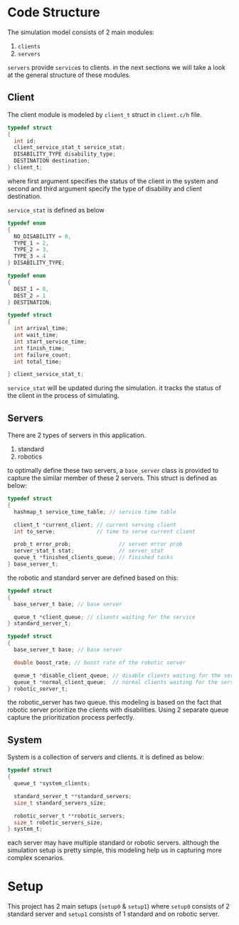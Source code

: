 # Code Structure

The simulation model consists of 2 main modules:

1. `clients`
2. `servers`

`servers` provide `service`s to clients. in the next sections we will take a look at the general structure of these modules.

## Client

The client module is modeled by `client_t` struct in `client.c/h` file.

```C
typedef struct
{
  int id;
  client_service_stat_t service_stat;
  DISABILITY_TYPE disability_type;
  DESTINATION destination;
} client_t;
```

where first argument specifies the status of the client in the system and second and third argument specify the type of disability and client destination.

`service_stat` is defined as below

```C
typedef enum
{
  NO_DISABILITY = 0,
  TYPE_1 = 2,
  TYPE_2 = 3,
  TYPE_3 = 4
} DISABILITY_TYPE;

typedef enum
{
  DEST_1 = 0,
  DEST_2 = 1
} DESTINATION;

typedef struct
{
  int arrival_time;
  int wait_time;
  int start_service_time;
  int finish_time;
  int failure_count;
  int total_time;

} client_service_stat_t;
```

`service_stat` will be updated during the simulation. it tracks the status of the client in the process of simulating.

## Servers

There are 2 types of servers in this application.

1. standard
2. robotics

to optimally define these two servers, a `base_server` class is provided to capture the similar member of these 2 servers. This struct is defined as below:

```C
typedef struct
{
  hashmap_t service_time_table; // service time table

  client_t *current_client; // current serving client
  int to_serve;             // time to serve current client

  prob_t error_prob;               // server error prob
  server_stat_t stat;              // server_stat
  queue_t *finished_clients_queue; // finished tasks
} base_server_t;
```

the robotic and standard server are defined based on this:

```C
typedef struct
{
  base_server_t base; // base server

  queue_t *client_queue; // clients waiting for the service
} standard_server_t;

typedef struct
{
  base_server_t base; // base server

  double boost_rate; // boost rate of the robotic server

  queue_t *disable_client_queue; // disable clients waiting for the service
  queue_t *normal_client_queue;  // normal clients waiting for the service
} robotic_server_t;
```

the robotic_server has two queue. this modeling is based on the fact that robotic server prioritize the clients with disabilities. Using 2 separate queue capture the prioritization process perfectly.

## System

System is a collection of servers and clients. it is defined as below:

```C
typedef struct
{
  queue_t *system_clients;

  standard_server_t **standard_servers;
  size_t standard_servers_size;

  robotic_server_t **robotic_servers;
  size_t robotic_servers_size;
} system_t;
```

each server may have multiple standard or robotic servers. although the simulation setup is pretty simple, this modeling help us in capturing more complex scenarios.

# Setup

This project has 2 main setups (`setup0` & `setup1`) where `setup0` consists of 2 standard server and `setup1` consists of 1 standard and on robotic server.
